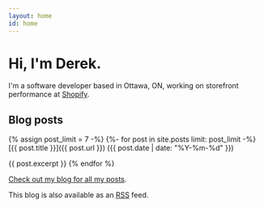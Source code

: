 ```yaml
---
layout: home
id: home
---
```


# Hi, I'm Derek.

I'm a software developer based in Ottawa, ON, working on storefront performance at [Shopify](https://www.shopify.ca/).

## Blog posts

{% assign post_limit = 7 -%}
{%- for post in site.posts limit: post_limit -%}
  [{{ post.title }}]({{ post.url }}) <span class="faded">({{ post.date | date: "%Y-%m-%d" }})</span>

  {{ post.excerpt }}
{% endfor %}

[Check out my blog for all my posts](/blog).

This blog is also available as an [RSS](/rss.xml) feed.

